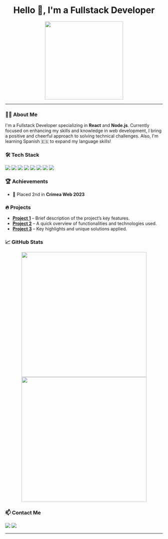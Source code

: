 <h1 align="center">Hello 👋, I'm a Fullstack Developer</h1>

<p align="center">
  <img src="https://gifyu.com/image/Syaz7" width="250">
</p>

---

### 👨‍💻 About Me
I'm a Fullstack Developer specializing in **React** and **Node.js**. Currently focused on enhancing my skills and knowledge in web development, I bring a positive and cheerful approach to solving technical challenges. Also, I'm learning Spanish 🇪🇸 to expand my language skills!

### 🛠 Tech Stack
<p align="left">
  <img src="https://img.shields.io/badge/React-61DAFB?style=for-the-badge&logo=react&logoColor=black">
  <img src="https://img.shields.io/badge/Next.js-000000?style=for-the-badge&logo=nextdotjs&logoColor=white">
  <img src="https://img.shields.io/badge/Scss-CC6699?style=for-the-badge&logo=sass&logoColor=white">
  <img src="https://img.shields.io/badge/Redux-764ABC?style=for-the-badge&logo=redux&logoColor=white">
  <img src="https://img.shields.io/badge/Node.js-339933?style=for-the-badge&logo=nodedotjs&logoColor=white">
  <img src="https://img.shields.io/badge/JavaScript-F7DF1E?style=for-the-badge&logo=javascript&logoColor=black">
  <img src="https://img.shields.io/badge/Git-F05032?style=for-the-badge&logo=git&logoColor=white">
  <img src="https://img.shields.io/badge/Linux-FCC624?style=for-the-badge&logo=linux&logoColor=black">
</p>

### 🏆 Achievements
- 🥈 Placed 2nd in **Crimea Web 2023**

### 🔥 Projects
- **[Project 1](project-link)** – Brief description of the project’s key features.
- **[Project 2](project-link)** – A quick overview of functionalities and technologies used.
- **[Project 3](project-link)** – Key highlights and unique solutions applied.

### 📈 GitHub Stats
<p align="center">
  <img src="https://github-readme-stats.vercel.app/api?username=ItsZeroFour&show_icons=true&theme=dark" width="400">
  <img src="https://github-readme-streak-stats.herokuapp.com/?user=ItsZeroFour&theme=dark" width="400">
</p>

### 📫 Contact Me
<p>
  <a href="mailto:itsZeroFourX@gmail.com"><img src="https://img.shields.io/badge/Email-D14836?style=for-the-badge&logo=gmail&logoColor=white"></a>
  <a href="https://github.com/itsZeroFourX"><img src="https://img.shields.io/badge/GitHub-100000?style=for-the-badge&logo=github&logoColor=white"></a>
</p>

---


